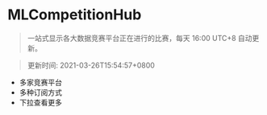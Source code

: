 # MLCompetitionHub

> 一站式显示各大数据竞赛平台正在进行的比赛，每天 16:00 UTC+8 自动更新。
  
> 更新时间: 2021-03-26T15:54:57+0800 

* 多家竞赛平台
* 多种订阅方式
* 下拉查看更多